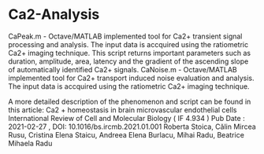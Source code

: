 # Ca2-Analysis

CaPeak.m - Octave/MATLAB implemented tool for Ca2+ transient signal processing and analysis. The input data is accquired using the ratiometric Ca2+ imaging technique. This script returns important parameters such as duration, amplitude, area, latency and the gradient of the ascending slope of automatically identified Ca2+ signals.
CaNoise.m - Octave/MATLAB implemented tool for Ca2+ transport induced noise evaluation and analysis. The input data is accquired using the ratiometric Ca2+ imaging technique.

A more detailed description of the phenomenon and script can be found in this article:
Ca2 + homeostasis in brain microvascular endothelial cells
International Review of Cell and Molecular Biology ( IF 4.934 ) Pub Date : 2021-02-27 , DOI: 10.1016/bs.ircmb.2021.01.001
Roberta Stoica, Călin Mircea Rusu, Cristina Elena Staicu, Andreea Elena Burlacu, Mihai Radu, Beatrice Mihaela Radu
